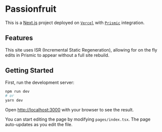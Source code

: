 # Passionfruit

This is a [Next.js](https://nextjs.org/) project deployed on [`Vercel`](https://vercel.com/) with [`Prismic`](https://prismic.io/) integration.

## Features

This site uses ISR (Incremental Static Regeneration), allowing for on the fly edits in Prismic to appear without a full site rebuild.


## Getting Started 

First, run the development server:

```bash
npm run dev
# or
yarn dev
```

Open [http://localhost:3000](http://localhost:3000) with your browser to see the result.

You can start editing the page by modifying `pages/index.tsx`. The page auto-updates as you edit the file.

